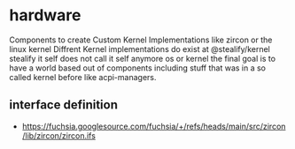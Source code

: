 # hardware
Components to create Custom Kernel Implementations like zircon or the linux kernel
Diffrent Kernel implementations do exist at @stealify/kernel stealify it self does not call it self anymore os or kernel the final goal is to have a world based out of components including stuff that was in a so called kernel before like acpi-managers.

## interface definition
- https://fuchsia.googlesource.com/fuchsia/+/refs/heads/main/src/zircon/lib/zircon/zircon.ifs

